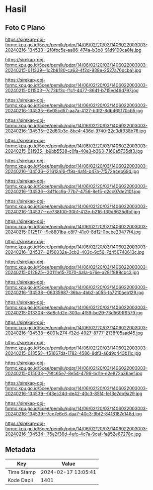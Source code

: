 # Hasil

## Foto C Plano

https://sirekap-obj-formc.kpu.go.id/5cee/pemilu/pdpr/14/06/02/20/03/1406022003003-20240216-134533--2f8fbc5e-aa86-474a-b3b8-91d9100ca8fe.jpg

https://sirekap-obj-formc.kpu.go.id/5cee/pemilu/pdpr/14/06/02/20/03/1406022003003-20240215-011339--1c2b8180-ca63-4f2d-938e-2527a76dcba1.jpg

https://sirekap-obj-formc.kpu.go.id/5cee/pemilu/pdpr/14/06/02/20/03/1406022003003-20240215-011503--7c73bf3c-f1c1-4477-8641-b715ed46d797.jpg

https://sirekap-obj-formc.kpu.go.id/5cee/pemilu/pdpr/14/06/02/20/03/1406022003003-20240216-134535--6e05cd57-aa7a-4127-b3f2-8db465170cb5.jpg

https://sirekap-obj-formc.kpu.go.id/5cee/pemilu/pdpr/14/06/02/20/03/1406022003003-20240216-134535--22d60b3c-8bc4-436d-9740-22c3df938b76.jpg

https://sirekap-obj-formc.kpu.go.id/5cee/pemilu/pdpr/14/06/02/20/03/1406022003003-20240215-011935--b9bb5538-c0fa-40e3-b363-7160a5735df3.jpg

https://sirekap-obj-formc.kpu.go.id/5cee/pemilu/pdpr/14/06/02/20/03/1406022003003-20240216-134536--21612a16-ff9a-4af4-b47a-7f572e4eb69d.jpg

https://sirekap-obj-formc.kpu.go.id/5cee/pemilu/pdpr/14/06/02/20/03/1406022003003-20240216-134536--34f1cc9a-77b7-4756-8ef5-d2cc07de210f.jpg

https://sirekap-obj-formc.kpu.go.id/5cee/pemilu/pdpr/14/06/02/20/03/1406022003003-20240216-134537--ce738f00-30b1-412e-b216-f39d6625dfbf.jpg

https://sirekap-obj-formc.kpu.go.id/5cee/pemilu/pdpr/14/06/02/20/03/1406022003003-20240215-012517--9e8801ba-c8f7-41e0-8d12-0bcbe23477f4.jpg

https://sirekap-obj-formc.kpu.go.id/5cee/pemilu/pdpr/14/06/02/20/03/1406022003003-20240216-134537--2156032a-3cb2-403c-9c56-7d450740613c.jpg

https://sirekap-obj-formc.kpu.go.id/5cee/pemilu/pdpr/14/06/02/20/03/1406022003003-20240215-012925--30111e15-7070-4a1a-b76e-a281f889cbc3.jpg

https://sirekap-obj-formc.kpu.go.id/5cee/pemilu/pdpr/14/06/02/20/03/1406022003003-20240216-134538--06335987-36ba-4bb2-a055-fa7210aeb129.jpg

https://sirekap-obj-formc.kpu.go.id/5cee/pemilu/pdpr/14/06/02/20/03/1406022003003-20240215-013304--8d8c1d2e-303a-4f59-bd29-73d569ff9579.jpg

https://sirekap-obj-formc.kpu.go.id/5cee/pemilu/pdpr/14/06/02/20/03/1406022003003-20240216-134538--6001e274-f32d-4927-8777-2138f05aad45.jpg

https://sirekap-obj-formc.kpu.go.id/5cee/pemilu/pdpr/14/06/02/20/03/1406022003003-20240215-013553--f51667da-1782-4586-8df3-a6d9c443b11c.jpg

https://sirekap-obj-formc.kpu.go.id/5cee/pemilu/pdpr/14/06/02/20/03/1406022003003-20240215-015033--79fc65e7-8e54-4796-bd1e-e2e872a36aef.jpg

https://sirekap-obj-formc.kpu.go.id/5cee/pemilu/pdpr/14/06/02/20/03/1406022003003-20240216-134539--f43ec24d-de42-40c3-85f4-fe13e7db9a29.jpg

https://sirekap-obj-formc.kpu.go.id/5cee/pemilu/pdpr/14/06/02/20/03/1406022003003-20240216-134539--7ce7e6c6-daa7-40c3-9bf2-8416187e148d.jpg

https://sirekap-obj-formc.kpu.go.id/5cee/pemilu/pdpr/14/06/02/20/03/1406022003003-20240216-134534--75e2f36d-4efc-4c7a-9caf-fe852e87278c.jpg


## Metadata

| Key        | Value               |
| ---------- | ------------------- |
| Time Stamp | 2024-02-17 13:05:41 |
| Kode Dapil | 1401                |



